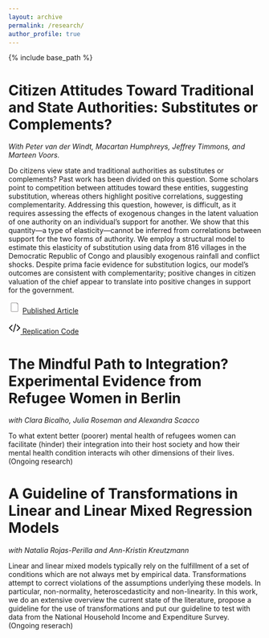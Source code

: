 ```yaml
---
layout: archive
permalink: /research/
author_profile: true
---
```

{% include base_path %}



Citizen Attitudes Toward Traditional and State Authorities: Substitutes or Complements?
======

_With Peter van der Windt, Macartan Humphreys, Jeffrey Timmons, and Marteen Voors._

Do citizens view state and traditional authorities as substitutes or complements? Past work has been divided on this question. Some scholars point to competition between attitudes toward these entities, suggesting substitution, whereas others highlight positive correlations, suggesting complementarity. Addressing this question, however, is difficult, as it requires assessing the effects of exogenous changes in the latent valuation of one authority on an individual’s support for another. We show that this quantity—a type of elasticity—cannot be inferred from correlations between support for the two forms of authority. We employ a structural model to estimate this elasticity of substitution using data from 816 villages in the Democratic Republic of Congo and plausibly exogenous rainfall and conflict shocks. Despite prima facie evidence for substitution logics, our model’s outcomes are consistent with complementarity; positive changes in citizen valuation of the chief appear to translate into positive changes in support for the government. 

 [<img src="/files/doc-24.png" title = "Manuscript">](https://doi.org/10.1177/0010414018806529) [Published Article](https://doi.org/10.1177/0010414018806529)
 
 [<img src="/files/code-24.png" title = "Replication code">](http://www.macartan.nyc/methods/code/replication-vdw-h-m-t-v-2018/)[ Replication Code](http://www.macartan.nyc/methods/code/replication-vdw-h-m-t-v-2018/)
 
The Mindful Path to Integration? Experimental Evidence from Refugee Women in Berlin 
======

_with Clara Bicalho, Julia Roseman and Alexandra Scacco_

To what extent better (poorer) mental health of refugees women can facilitate (hinder) their integration into their host society and how their mental health condition interacts wih other dimensions of their lives. (Ongoing research)


A Guideline of Transformations in Linear and Linear Mixed Regression Models
======

_with Natalia Rojas-Perilla and Ann-Kristin Kreutzmann_

Linear and linear mixed models typically rely on the fulfillment of a set of conditions which are not always met by empirical data. Transformations attempt to correct violations of the assumptions underlying these models. In particular, non-normality, heteroscedasticity and non-linearity. In this work, we do an extensive overview the current state of the literature, propose a guideline for the use of transformations and put our guideline to test with data from the National Household Income and Expenditure Survey. (Ongoing reserach)
